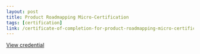 ```yaml
---
layout: post
title: Product Roadmapping Micro-Certification
tags: [certification]
link: /certificate-of-completion-for-product-roadmapping-micro-certification.pdf
---
```


<a href="/certificate-of-completion-for-product-roadmapping-micro-certification.pdf" target="_blank">View credential</a>